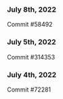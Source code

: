 ### July 8th, 2022

Commit #58492

### July 5th, 2022

Commit #314353


### July 4th, 2022

Commit #72281
